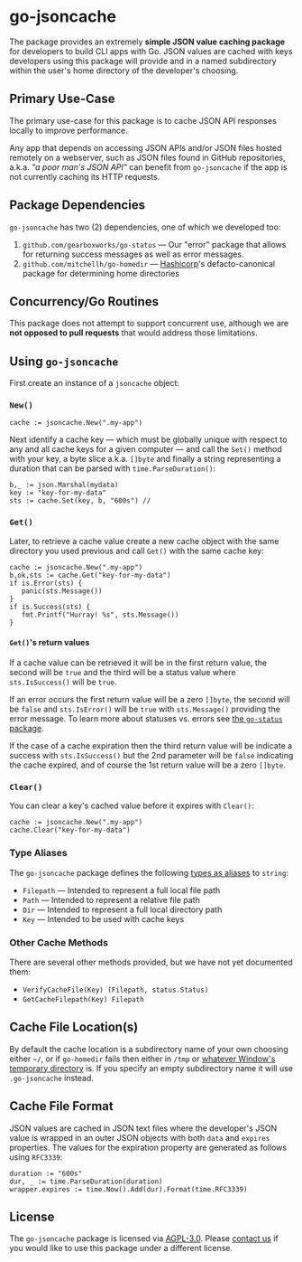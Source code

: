 # go-jsoncache

The package provides an extremely **simple JSON value caching package**
for developers to build CLI apps with Go. JSON values are cached with
keys developers using this package will provide and in a named
subdirectory within the user's home directory of the developer's
choosing. 

## Primary Use-Case
The primary use-case for this package is to cache JSON API responses locally to improve performance. 

Any app that depends on accessing JSON APIs and/or JSON files hosted
remotely on a webserver, such as JSON files found in GitHub
repositories, a.k.a. _"a poor man's JSON API"_ can benefit from
`go-jsoncache` if the app is not currently caching its HTTP requests. 

## Package Dependencies
`go-jsoncache` has two (2) dependencies, one of which we developed too:

1. `github.com/gearboxworks/go-status` — Our "error" package that allows
   for returning success messages as well as error messages. 
2. `github.com/mitchellh/go-homedir`
   — [Hashicorp](https://www.hashicorp.com/)'s defacto-canonical package
   for determining home directories 

## Concurrency/Go Routines
This package does not attempt to support concurrent use, although we are
**not opposed to pull requests** that would address those limitations. 

## Using `go-jsoncache`

First create an instance of a `jsoncache` object:

### `New()`
```
cache := jsoncache.New(".my-app")
```

Next identify a cache key — which must be globally unique with respect
to any and all cache keys for a given computer — and call the `Set()`
method with your key, a byte slice a.k.a. `[]byte` and finally a string
representing a duration that can be parsed with `time.ParseDuration()`: 

```
b,_ := json.Marshal(mydata)
key := "key-for-my-data"
sts := cache.Set(key, b, "600s") // 
```

### `Get()`
Later, to retrieve a cache value create a new cache object with the same
directory you used previous and call `Get()` with the same cache key: 
 
```
cache := jsoncache.New(".my-app")
b,ok,sts := cache.Get("key-for-my-data")
if is.Error(sts) {
   panic(sts.Message())
}
if is.Success(sts) {
   fmt.Printf("Hurray! %s", sts.Message())
}
```

#### `Get()`'s return values
If a cache value can be retrieved it will be in the first return value,
the second will be `true` and the third will be a status value where
`sts.IsSuccess()` will be `true`. 

If an error occurs the first return value will be a zero `[]byte`, the
second will be `false` and `sts.IsError()` will be `true` with
`sts.Message()` providing the error message. To learn more about
statuses vs. errors see
[the `go-status` package](https://github.com/gearboxworks/go-status). 

If the case of a cache expiration then the third return value will be
indicate a success with `sts.IsSuccess()` but the 2nd parameter will be
`false` indicating the cache expired, and of course the 1st return value
will be a zero `[]byte`. 


### `Clear()`
You can clear a key's cached value before it expires with `Clear()`:

```
cache := jsoncache.New(".my-app")
cache.Clear("key-for-my-data")
```

### Type Aliases

The `go-jsoncache` package defines the following
[types as aliases](https://yourbasic.org/golang/type-alias/) to
`string`:

- `Filepath` — Intended to represent a full local file path
- `Path` — Intended to represent a relative file path
- `Dir` — Intended to represent a full local directory path
- `Key` — Intended to be used with cache keys

### Other Cache Methods

There are several other methods provided, but we have not yet documented them:

- `VerifyCacheFile(Key) (Filepath, status.Status)`
- `GetCacheFilepath(Key) Filepath` 

## Cache File Location(s)
By default the cache location is a subdirectory name of your own
choosing either `~/`, or if `go-homedir` fails then either in `/tmp` or
[whatever Window's temporary directory](https://www.askvg.com/where-does-windows-store-temporary-files-and-how-to-change-temp-folder-location/)
is. If you specify an empty subdirectory name it will use
`.go-jsoncache` instead. 

## Cache File Format

JSON values are cached in JSON text files where the developer's JSON
value is wrapped in an outer JSON objects with both `data` and `expires`
properties. The values for the expiration property are generated as
follows using `RFC3339`:

```
duration := "600s"
dur, _ := time.ParseDuration(duration)
wrapper.expires := time.Now().Add(dur).Format(time.RFC3339)
```

## License
The `go-jsoncache` package is licensed via [AGPL-3.0](https://www.gnu.org/licenses/agpl-3.0.en.html).  Please [contact us](mailto:team@gearbox.works) if you would like to use this package under a different license.